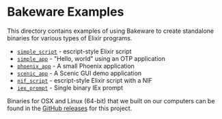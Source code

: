 # Bakeware Examples

This directory contains examples of using Bakeware to create standalone
binaries for various types of Elixir programs.

* [`simple_script`](simple_script) - escript-style Elixir script
* [`simple_app`](simple_app) - "Hello, world" using an OTP application
* [`phoenix_app`](phoenix_app) - A small Phoenix application
* [`scenic_app`](scenic_app) - A Scenic GUI demo application
* [`nif_script`](nif_script) - escript-style Elixir script with a NIF
* [`iex_prompt`](iex_prompt) - Single binary IEx prompt

Binaries for OSX and Linux (64-bit) that we built on our computers can be found
in the [GitHub
releases](https://github.com/bake-bake-bake/bakeware/releases/tag/v0.1.0) for this
project.
